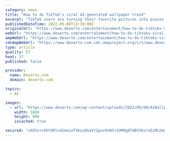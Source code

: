 ```yaml
---
category: news
title: "How to do TikTok’s viral AI-generated wallpaper trend"
excerpt: "TikTok users are turning their favorite pictures into pieces of AI-generated art to use as their wallpaper — here's how to do it."
publishedDateTime: 2022-05-08T13:39:00Z
originalUrl: "https://www.dexerto.com/entertainment/how-to-do-tiktoks-viral-ai-generated-wallpaper-trend-1819124/"
webUrl: "https://www.dexerto.com/entertainment/how-to-do-tiktoks-viral-ai-generated-wallpaper-trend-1819124/"
ampWebUrl: "https://www.dexerto.com/entertainment/how-to-do-tiktoks-viral-ai-generated-wallpaper-trend-1819124/?amp"
cdnAmpWebUrl: "https://www-dexerto-com.cdn.ampproject.org/c/s/www.dexerto.com/entertainment/how-to-do-tiktoks-viral-ai-generated-wallpaper-trend-1819124/?amp"
type: article
quality: 57
heat: 57
published: false

provider:
  name: Dexerto.com
  domain: dexerto.com

topics:
  - AI

images:
  - url: "https://www.dexerto.com/wp-content/uploads/2022/05/08/AIWallpaperTikTok.jpg"
    width: 1600
    height: 900
    isCached: true

secured: "cNZVx+c6hY9Rlnd1maiefVbsu9GaVtZpuv9xN3+IUM0g8TdBthKvroEzMLO4AMxqR7ofJWtYaceP+/zcHpbMxBp2XnLZueHOi7smkY17KPca1KNaPdOrn0Xc4LNv1IgI87ZwaY7g3Vgbg5vGrjyIIG1olsPUgAvq+q3uL0ssgwrkBCGODV6wfqQRqgtkaoSpBaOy4xJQdqtXtF0FnC5n3NZyhv6wjd767ND0yrLvI4rYixMxNFy0BATacZ/SAf/ouAQlpFejorbgkfKEukzppZLi3MdmeS03KB63fIPy/yGAFlAk4IzigZ0vP33LRddG7RdlaCodUpaiFOHgZltXVBYpGXzluYspPmH/1+ectnw=;xLMyuaf5l4lOobkOkgDAwQ=="
---
```


